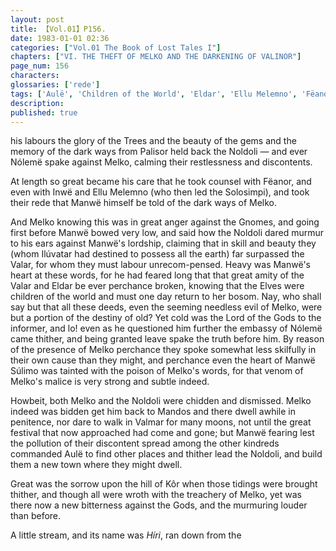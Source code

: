 ```yaml
---
layout: post
title: 【Vol.01】P156.
date: 1983-01-01 02:36
categories: ["Vol.01 The Book of Lost Tales I"]
chapters: ["VI. THE THEFT OF MELKO AND THE DARKENING OF VALINOR"]
page_num: 156
characters: 
glossaries: ['rede']
tags: ['Aulë', 'Children of the World', 'Eldar', 'Ellu Melemno', 'Fëanor', 'Finwë Nólemë', 'Gnomes', 'Híri', 'Ilúvatar', 'Inwë', 'Kôr', 'Mandos']
description: 
published: true
---
```


<p style="text-indent: 0;">
his labours the glory of the Trees and the beauty of the gems and the memory of the dark ways from Palisor held back the Noldoli — and ever Nólemë spake against Melko, calming their restlessness and discontents.
</p>

At length so great became his care that he took counsel with Fëanor, and even with Inwë and Ellu Melemno (who then led the Solosimpi), and took their rede that Manwë himself be told of the dark ways of Melko.

And Melko knowing this was in great anger against the Gnomes, and going first before Manwë bowed very low, and said how the Noldoli dared murmur to his ears against Manwë's lordship, claiming that in skill and beauty they (whom Ilúvatar had destined to possess all the earth) far surpassed the Valar, for whom they must labour unrecom-pensed. Heavy was Manwë's heart at these words, for he had feared long that that great amity of the Valar and Eldar be ever perchance broken, knowing that the Elves were children of the world and must one day return to her bosom. Nay, who shall say but that all these deeds, even the seeming needless evil of Melko, were but a portion of the destiny of old? Yet cold was the Lord of the Gods to the informer, and lo! even as he questioned him further the embassy of Nólemë came thither, and being granted leave spake the truth before him. By reason of the presence of Melko perchance they spoke somewhat less skilfully in their own cause than they might, and perchance even the heart of Manwë Súlimo was tainted with the poison of Melko's words, for that venom of Melko's malice is very strong and subtle indeed.

Howbeit, both Melko and the Noldoli were chidden and dismissed. Melko indeed was bidden get him back to Mandos and there dwell awhile in penitence, nor dare to walk in Valmar for many moons, not until the great festival that now approached had come and gone; but Manwë fearing lest the pollution of their discontent spread among the other kindreds commanded Aulë to find other places and thither lead the Noldoli, and build them a new town where they might dwell.

Great was the sorrow upon the hill of Kôr when those tidings were brought thither, and though all were wroth with the treachery of Melko, yet was there now a new bitterness against the Gods, and the murmuring louder than before.

A little stream, and its name was <I>Híri</I>, ran down from the

